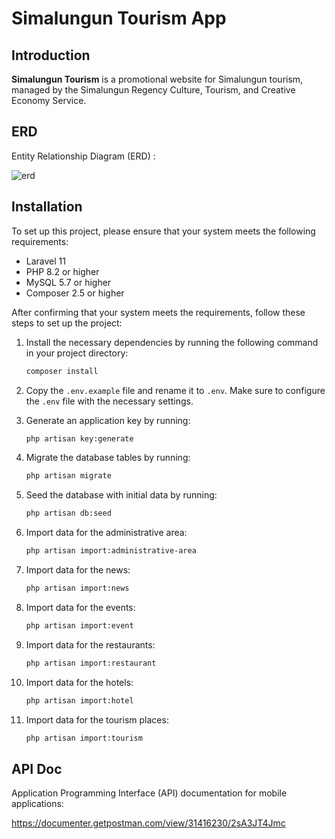 # Simalungun Tourism App

## Introduction

**Simalungun Tourism** is a promotional website for Simalungun tourism, managed by the Simalungun Regency Culture, Tourism, and Creative Economy Service.

## ERD

Entity Relationship Diagram (ERD) :

![erd](https://github.com/fajar-dev/simalungun-tourism-v2/assets/69442735/d9d67f6f-5db0-4d75-bbff-72f70a2f1636)

## Installation

To set up this project, please ensure that your system meets the following requirements:

- Laravel 11
- PHP 8.2 or higher
- MySQL 5.7 or higher
- Composer 2.5 or higher

After confirming that your system meets the requirements, follow these steps to set up the project:

1. Install the necessary dependencies by running the following command in your project directory:

    ```bash
    composer install
    ```

2. Copy the `.env.example` file and rename it to `.env`. Make sure to configure the `.env` file with the necessary settings.

3. Generate an application key by running:

    ```bash
    php artisan key:generate
    ```

4. Migrate the database tables by running:

    ```bash
    php artisan migrate
    ```

5. Seed the database with initial data by running:

    ```bash
    php artisan db:seed
    ```

6. Import data for the administrative area:

    ```bash
    php artisan import:administrative-area
    ```

7. Import data for the news:

    ```bash
    php artisan import:news
    ```

8. Import data for the events:

    ```bash
    php artisan import:event
    ```

9. Import data for the restaurants:

    ```bash
    php artisan import:restaurant
    ```

10. Import data for the hotels:

    ```bash
    php artisan import:hotel
    ```

11. Import data for the tourism places:

    ```bash
    php artisan import:tourism
    ```

## API Doc

Application Programming Interface (API) documentation for mobile applications:

https://documenter.getpostman.com/view/31416230/2sA3JT4Jmc